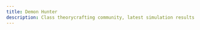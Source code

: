 ```yaml
---
title: Demon Hunter
description: Class theorycrafting community, latest simulation results and resources -based on SimulationCraft- for World of Warcraft.
---
```

